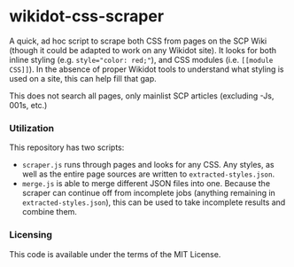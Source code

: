 # wikidot-css-scraper

A quick, ad hoc script to scrape both CSS from pages on the SCP Wiki (though it could be adapted to work on any Wikidot site). It looks for both inline styling (e.g. `style="color: red;"`), and CSS modules (i.e. `[[module CSS]]`). In the absence of proper Wikidot tools to understand what styling is used on a site, this can help fill that gap.

This does not search all pages, only mainlist SCP articles (excluding -Js, 001s, etc.)

### Utilization

This repository has two scripts:

* `scraper.js` runs through pages and looks for any CSS. Any styles, as well as the entire page sources are written to `extracted-styles.json`.
* `merge.js` is able to merge different JSON files into one. Because the scraper can continue off from incomplete jobs (anything remaining in `extracted-styles.json`), this can be used to take incomplete results and combine them.

### Licensing

This code is available under the terms of the MIT License.
